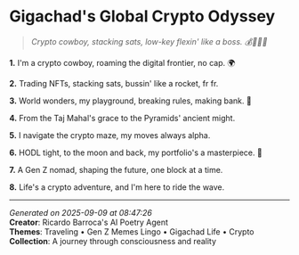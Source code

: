 # Gigachad's Global Crypto Odyssey

> *Crypto cowboy, stacking sats, low-key flexin' like a boss. 💰👨🏼‍🌾*

**1.** I'm a crypto cowboy, roaming the digital frontier, no cap. 🌍


**2.** Trading NFTs, stacking sats, bussin' like a rocket, fr fr.


**3.** World wonders, my playground, breaking rules, making bank. 💪


**4.** From the Taj Mahal's grace to the Pyramids' ancient might.


**5.** I navigate the crypto maze, my moves always alpha.


**6.** HODL tight, to the moon and back, my portfolio's a masterpiece. 🚀


**7.** A Gen Z nomad, shaping the future, one block at a time.


**8.** Life's a crypto adventure, and I'm here to ride the wave.



---

*Generated on 2025-09-09 at 08:47:26*  
**Creator**: Ricardo Barroca's AI Poetry Agent  
**Themes**: Traveling • Gen Z Memes Lingo • Gigachad Life • Crypto  
**Collection**: A journey through consciousness and reality